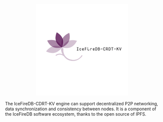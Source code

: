 <p align="center">
<img 
    src="logo.png" 
    height="300" border="0" alt="IceFireDB-CDRT-KV">
</p>

The IceFireDB-CDRT-KV engine can support decentralized P2P networking, data synchronization and consistency between nodes. It is a component of the IceFireDB software ecosystem, thanks to the open source of IPFS.


